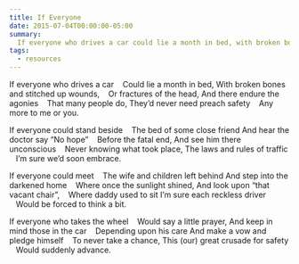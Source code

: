 ```yaml
---
title: If Everyone
date: 2015-07-04T00:00:00-05:00
summary:
  If everyone who drives a car could lie a month in bed, with broken bones and stitched up wounds, or fractures of the head, and there endure the agonies that many people do, they’d never need preach safety any more to me or you.
tags:
  - resources
---
```

If everyone who drives a car
   Could lie a month in bed,
With broken bones and stitched up wounds,
   Or fractures of the head,
And there endure the agonies
   That many people do,
They’d never need preach safety
   Any more to me or you.

If everyone could stand beside
   The bed of some close friend
And hear the doctor say &ldquo;No hope&rdquo;
   Before the fatal end,
And see him there unconscious
   Never knowing what took place,
The laws and rules of traffic
   I’m sure we’d soon embrace.

If everyone could meet
   The wife and children left behind
And step into the darkened home
   Where once the sunlight shined,
And look upon &ldquo;that vacant chair&rdquo;,
   Where daddy used to sit
I’m sure each reckless driver
   Would be forced to think a bit.

If everyone who takes the wheel
   Would say a little prayer,
And keep in mind those in the car
   Depending upon his care
And make a vow and pledge himself
   To never take a chance,
This (our) great crusade for safety
   Would suddenly advance.
